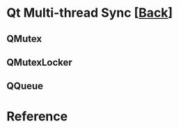 # Qt Multi-thread Sync [[Back](note_qt_prog.md#Multi-thread)]

## QMutex

## QMutexLocker

## QQueue

# Reference

